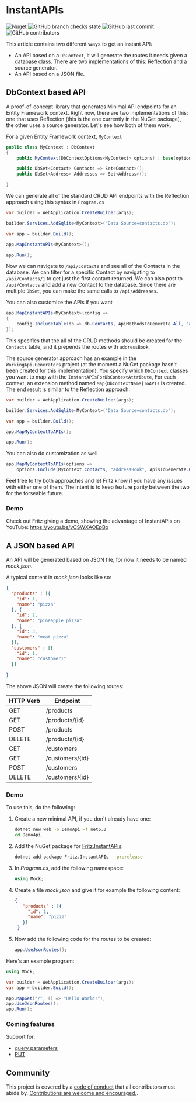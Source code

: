 # InstantAPIs

[![Nuget](https://img.shields.io/nuget/v/Fritz.InstantAPIs)](https://www.nuget.org/packages/Fritz.InstantAPIs/)
![GitHub branch checks state](https://img.shields.io/github/checks-status/csharpfritz/InstantAPIs/main)
![GitHub last commit](https://img.shields.io/github/last-commit/csharpfritz/InstantAPIs)
![GitHub contributors](https://img.shields.io/github/contributors/csharpfritz/InstantAPIs)

This article contains two different ways to get an instant API:

- An API based on a `DbContext`, it will generate the routes it needs given a database class. There are two implementations of this: Reflection and a source generator.
- An API based on a JSON file.

## DbContext based API

A proof-of-concept library that generates Minimal API endpoints for an Entity Framework context. Right now, there are two implementations of this: one that uses Reflection (this is the one currently in the NuGet package), the other uses a source generator. Let's see how both of them work.

For a given Entity Framework context, `MyContext`

```csharp
public class MyContext : DbContext 
{
    public MyContext(DbContextOptions<MyContext> options) : base(options) {}

    public DbSet<Contact> Contacts => Set<Contact>();
    public DbSet<Address> Addresses => Set<Address>();

}
```

We can generate all of the standard CRUD API endpoints with the Reflection approach using this syntax in `Program.cs`

```csharp
var builder = WebApplication.CreateBuilder(args);

builder.Services.AddSqlite<MyContext>("Data Source=contacts.db");

var app = builder.Build();

app.MapInstantAPIs<MyContext>();

app.Run();
```

Now we can navigate to `/api/Contacts` and see all of the Contacts in the database.  We can filter for a specific Contact by navigating to `/api/Contacts/1` to get just the first contact returned.  We can also post to `/api/Contacts` and add a new Contact to the database. Since there are multiple `DbSet`, you can make the same calls to `/api/Addresses`.

You can also customize the APIs if you want
```csharp
app.MapInstantAPIs<MyContext>(config =>
{
	config.IncludeTable(db => db.Contacts, ApiMethodsToGenerate.All, "addressBook");
});
```

This specifies that the all of the CRUD methods should be created for the `Contacts` table, and it prepends the routes with `addressBook`.

The source generator approach has an example in the `WorkingApi.Generators` project (at the moment a NuGet package hasn't been created for this implementation). You specify which `DbContext` classes you want to map with the `InstantAPIsForDbContextAttribute`, For each context, an extension method named `Map{DbContextName]ToAPIs` is created. The end result is similar to the Reflection approach:

```csharp
var builder = WebApplication.CreateBuilder(args);

builder.Services.AddSqlite<MyContext>("Data Source=contacts.db");

var app = builder.Build();

app.MapMyContextToAPIs();

app.Run();
```

You can also do customization as well
```csharp
app.MapMyContextToAPIs(options =>
	options.Include(MyContext.Contacts, "addressBook", ApisToGenerate.Get));
```

Feel free to try both approaches and let Fritz know if you have any issues with either one of them. The intent is to keep feature parity between the two for the forseable future.

### Demo

Check out Fritz giving a demo, showing the advantage of InstantAPIs on YouTube: https://youtu.be/vCSWXAOEpBo



## A JSON based API

An API will be generated based on JSON file, for now it needs to be named *mock.json*.

A typical content in *mock.json* looks like so:

```json
{
  "products" : [{
    "id": 1,
    "name": "pizza"
  }, {
    "id": 2,
    "name": "pineapple pizza"
  }, {
    "id": 3,
    "name": "meat pizza"
  }],
  "customers" : [{
    "id": 1,
    "name": "customer1"
  }]
  
}
```

The above JSON will create the following routes:

|HTTP Verb  |Endpoint  |
|---------|---------|
|  GET   | /products        |
|  GET   | /products/{id}        |
|  POST   | /products        |
|  DELETE   | /products/{id}        |
|  GET   | /customers        |
|  GET   | /customers/{id}        |
|  POST   | /customers        |
|  DELETE   | /customers/{id}        |

### Demo

To use this, do the following:

1. Create a new minimal API, if you don't already have one:

   ```bash
   dotnet new web -o DemoApi -f net6.0
   cd DemoApi 
   ```

1. Add the NuGet package for [Fritz.InstantAPIs](https://www.nuget.org/packages/Fritz.InstantAPIs/):

   ```bash
   dotnet add package Fritz.InstantAPIs --prerelease
   ```

1. In *Program.cs*, add the following namespace:

   ```csharp
   using Mock;
   ```

1. Create a file *mock.json* and give it for example the following content:

   ```json
   {
      "products" : [{
        "id": 1,
        "name": "pizza"
      }]
    }
   ```

1. Now add the following code for the routes to be created:

   ```csharp
   app.UseJsonRoutes();
   ```

Here's an example program:

```csharp
using Mock;

var builder = WebApplication.CreateBuilder(args);
var app = builder.Build();

app.MapGet("/", () => "Hello World!");
app.UseJsonRoutes();
app.Run();
```

### Coming features

Support for:

- [query parameters](https://github.com/csharpfritz/InstantAPIs/issues/40)
- [PUT](https://github.com/csharpfritz/InstantAPIs/issues/39)

## Community

This project is covered by a [code of conduct](https://github.com/csharpfritz/InstantAPIs/blob/main/CODE-OF-CONDUCT.md) that all contributors must abide by.  [Contributions are welcome and encouraged.](https://github.com/csharpfritz/InstantAPIs/blob/main/CONTRIBUTING.md).
